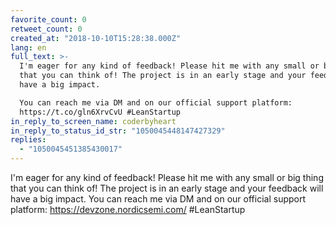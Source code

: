 ```yaml
---
favorite_count: 0
retweet_count: 0
created_at: "2018-10-10T15:28:38.000Z"
lang: en
full_text: >-
  I'm eager for any kind of feedback! Please hit me with any small or big thing
  that you can think of! The project is in an early stage and your feedback will
  have a big impact.

  You can reach me via DM and on our official support platform:
  https://t.co/gln6XrvCvU #LeanStartup
in_reply_to_screen_name: coderbyheart
in_reply_to_status_id_str: "1050045448147427329"
replies:
  - "1050045451385430017"
---
```


I'm eager for any kind of feedback! Please hit me with any small or big thing
that you can think of! The project is in an early stage and your feedback will
have a big impact. You can reach me via DM and on our official support platform:
<https://devzone.nordicsemi.com/> #LeanStartup
